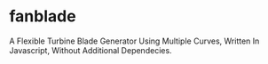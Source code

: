 # fanblade
A Flexible Turbine Blade Generator Using Multiple Curves, Written In Javascript, Without Additional Dependecies. 
